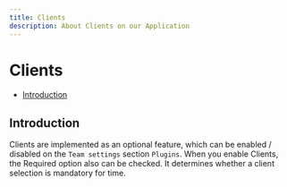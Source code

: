 ```yaml
---
title: Clients
description: About Clients on our Application
---
```


# Clients

- [Introduction](#introduction)


<a name="introduction"></a>
## Introduction

Clients are implemented as an optional feature, which can be enabled / disabled on the `Team settings` section `Plugins`. When you enable Clients, the Required option also can be checked. It determines whether a client selection is mandatory for time.
